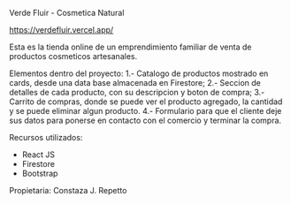 Verde Fluir - Cosmetica Natural

https://verdefluir.vercel.app/

Esta es la tienda online de un emprendimiento familiar de venta de productos cosmeticos artesanales.

Elementos dentro del proyecto:
1.- Catalogo de productos mostrado en cards, desde una data base almacenada en Firestore;
2.- Seccion de detalles de cada producto, con su descripcion y boton de compra;
3.- Carrito de compras, donde se puede ver el producto agregado, la cantidad y se puede eliminar algun producto. 
4.- Formulario para que el cliente deje sus datos para ponerse en contacto con el comercio y terminar la compra.

Recursos utilizados:
- React JS 
- Firestore
- Bootstrap

Propietaria: Constaza J. Repetto